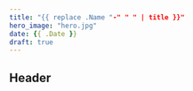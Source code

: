 ```yaml
---
title: "{{ replace .Name "-" " " | title }}"
hero_image: "hero.jpg"
date: {{ .Date }}
draft: true
---
```


## Header
